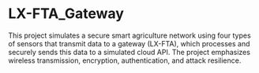 # LX-FTA_Gateway
This project simulates a secure smart agriculture network using four types of sensors that transmit data to a gateway (LX-FTA), which processes and securely sends this data to a simulated cloud API. The project emphasizes wireless transmission, encryption, authentication, and attack resilience.
